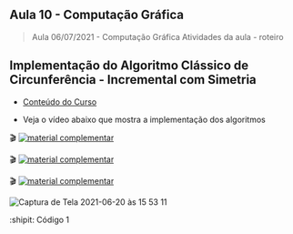 
## Aula 10 - Computação Gráfica

> Aula 06/07/2021 - Computação Gráfica
> Atividades da aula - roteiro

## Implementação do Algoritmo Clássico de Circunferência - Incremental com Simetria

- [Conteúdo do Curso](https://github.com/marcoswagner-commits/projetos_cg/blob/56bc895a869568bf9bb4c13f42e976b133f58330/ApostilaCG2021_Modulo2.pdf)

- Veja o vídeo abaixo que mostra a implementação dos algoritmos
 
🎬
[![material complementar](https://github.com/marcoswagner-commits/projetos_cg/blob/9a7a875a273c69f03b6048ea2138b963fd82fa7b/Capa_Aula10.png)](https://www.youtube.com/watch?v=z1UYtwvp6pE)

🎬
[![material complementar](https://github.com/marcoswagner-commits/projetos_cg/blob/9a7a875a273c69f03b6048ea2138b963fd82fa7b/Capa_Aula10.png)](https://www.youtube.com/watch?v=f86Fw8OHDHk)

🎬
[![material complementar](https://github.com/marcoswagner-commits/projetos_cg/blob/9a7a875a273c69f03b6048ea2138b963fd82fa7b/Capa_Aula10.png)](https://www.youtube.com/watch?v=4yU00lWkhtU)


![Captura de Tela 2021-06-20 às 15 53 11](https://user-images.githubusercontent.com/81576640/122685078-bb95c900-d1df-11eb-863c-d8cb6b5b8107.png)


:shipit: Código 1
```




```



